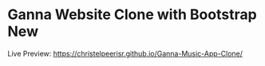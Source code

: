 # Ganna Website Clone with Bootstrap New

Live Preview: https://christelpeerisr.github.io/Ganna-Music-App-Clone/
